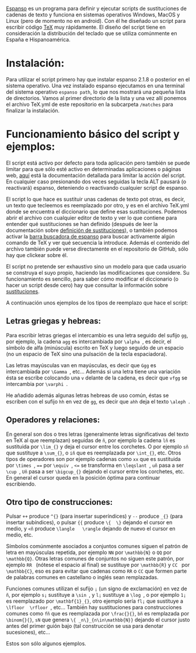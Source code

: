 [Espanso](https://espanso.org/) es un programa para definir y ejecutar scripts de sustituciones de cadenas de texto y funciona en sistemas operativos Windows, MacOS y Linux (pero de momento no en android). Con él he diseñado un script para escribir código [TeX](https://es.wikipedia.org/wiki/TeX) muy rápidamente. El diseño del script tiene en consideración la distribución del teclado que se utiliza comúnmente en España e Hispanoamérica.

# Instalación:

Para utilizar el script primero hay que instalar espanso 2.1.8 o posterior en el sistema operativo. Una vez instalado espanso ejecutamos en una terminal del sistema operativo `espanso path`, lo que nos mostrará una pequeña lista de directorios. Vamos al primer directorio de la lista y una vez allí ponemos el archivo TeX.yml de este repositorio en la subcarpeta `/matches` para finalizar la instalación.

# Funcionamiento básico del script y ejemplos:

El script está activo por defecto para toda aplicación pero también se puede limitar para que sólo esté activo en determinadas aplicaciones o páginas web, [aquí](https://espanso.org/docs/configuration/app-specific-configurations/) está la documentación detallada para limitar la acción del script. En cualquier caso presionando dos veces seguidas la tecla ALT pausará (o reactivará) espanso, deteniendo o reactivando cualquier script de espanso.

El script lo que hace es sustituir unas cadenas de texto pot otras, es decir, un texto que tecleemos es reemplazado por otro, y es en el archivo TeX.yml donde se encuentra el diccionario que define esas sustituciones. Podemos abrir el archivo con cualquier editor de texto y ver lo que contiene para entender qué sustituciones se han definido (después de leer la documentación sobre [definición de sustituciones](https://espanso.org/docs/matches/basics/#static-matches)), o también podemos activar la [barra buscadora de espanso](https://espanso.org/docs/configuration/options/#customizing-the-search-bar) para buscar activamente algún comando de TeX y ver qué secuencia la introduce. Además el contenido del archivo también puede verse directamente en el repositorio de GitHub, sólo hay que clickear sobre él.

El script no pretende ser exhaustivo sino un modelo para que cada usuario se construya el suyo propio, haciendo las modificaciones que considere. Su funcionamiento es sencillo, para saber cómo modificar el diccionario (o hacer un script desde cero) hay que consultar la información sobre [sustituciones](https://espanso.org/docs/matches/basics/).

A continuación unos ejemplos de los tipos de reemplazo que hace el script:

## Letras griegas y hebreas:

Para escribir letras griegas el intercambio es una letra seguido del sufijo `gg`, por ejemplo, la cadena `agg` es intercambiada por `\alpha `, es decir, el símbolo de alfa (minúscula) escrito en TeX y luego seguido de un espacio (no un espacio de TeX sino una pulsación de la tecla espaciadora).

Las letras mayúsculas van en mayúsculas, es decir que `Ggg` es intercambiada por `\Gamma `, etc... Además si una letra tiene una variación ésta se escribe colocando una `v` delante de la cadena, es decir que `vfgg` se intercambia por `\varphi `.

He añadido además algunas letras hebreas de uso común, éstas se escriben con el sufijo `hh` en vez de `gg`, es decir que `ahh` deja el texto `\aleph `.

## Operadores y relaciones:

En general son dos o tres letras (generalmente letras significativas del texto en TeX al que reemplazan) seguidas de `ñ`, por ejemplo la cadena `lñ` es sustituida por `\lim_{}` y deja el cursor entre los corchetes. O por ejemplo `sñ` que sustituye a `\sum_{}`, o `iñ` que es reemplazada por `\int_{}`, etc. Otros tipos de operadores son por ejemplo cadenas como `xx` que es sustituida por `\times `, `==` por `\equiv `, `<=` se transforma en `\leqslant `, `uñ` pasa a ser `\cup `, `Uñ` pasa a ser `\bigcup_{}` dejando el cursor entre los corchetes, etc. En general el cursor queda en la posición óptima para continuar escribiendo.

## Otro tipo de construcciones:

Pulsar `++` produce `^{}` (para insertar superíndices) y `--` produce `_{}` (para insertar subíndices), o pulsar `{{` produce `\{  \}` dejando el cursor en medio, y `<ñ` produce `\langle   \rangle` dejando de nuevo el cursor en medio, etc.

Símbolos comúnmente asociados a conjuntos comunes siguen el patrón de letra en mayúsculas repetida, por ejemplo `NN` por `\mathbb{N}` o `QQ` por `\mathbb{Q}`. Otras letras comunes de conjuntos no siguen este patrón, por ejemplo `RR ` (nótese el espacio al final) se sustituye por `\mathbb{R}` y `CC ` por `\mathbb{C}`, eso es para evitar que cadenas como `RR` o `CC` que formen parte de palabras comunes en castellano o inglés sean remplazadas.

Funciones comunes utilizan el sufijo `¡` (un signo de exclamación) en vez de `ñ`, por ejemplo `s¡` sustituye a `\sin `, y `l¡` sustituye a `\log `, o por ejemplo `1¡` es reemplazado por `\mathbf{1}_{}`, otro ejemplo sería `fl¡` que sustituye a `\lfloor  \rfloor `, etc... También hay sustituciones para construcciones comunes como `fñ` que es reemplazada por `\frac{}{}`, `bñ` es remplazada por `\binom{}{}`, `sN` que genera `\{ _n\}_{n\in\mathbb{N}}` dejando el cursor justo antes del primer guión bajo (tal construcción se usa para denotar sucesiones), etc...

Estos son sólo algunos ejemplos.
